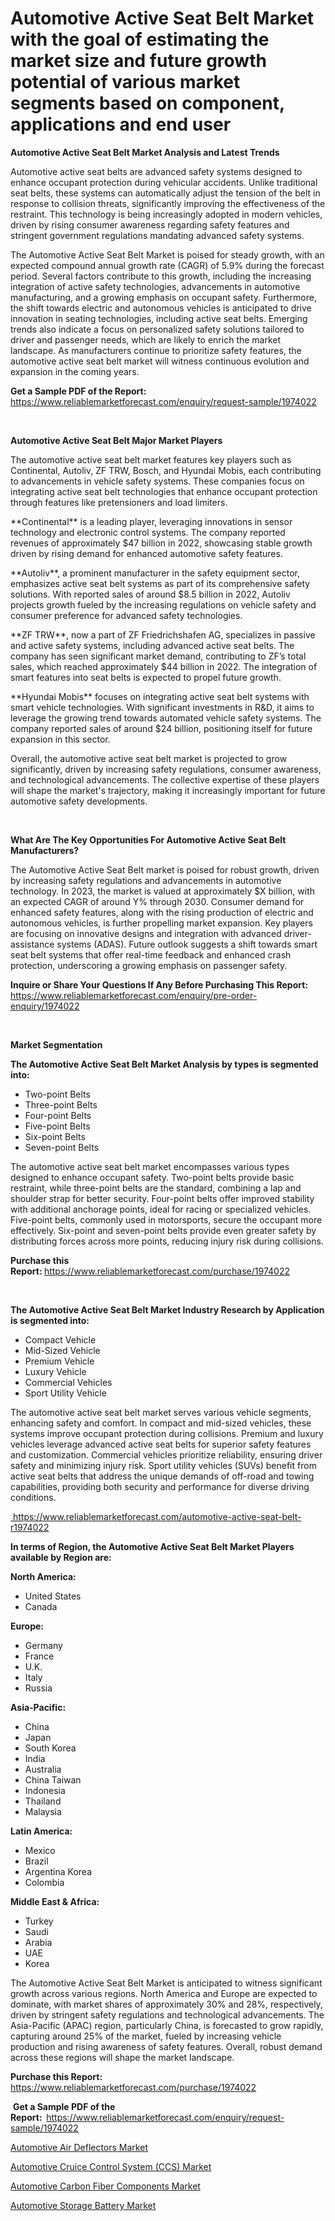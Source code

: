 <p><h1>Automotive Active Seat Belt Market with the goal of estimating the market size and future growth potential of various market segments based on component, applications and end user</h1></p><p><strong>Automotive Active Seat Belt Market Analysis and Latest Trends</strong></p>
<p><p>Automotive active seat belts are advanced safety systems designed to enhance occupant protection during vehicular accidents. Unlike traditional seat belts, these systems can automatically adjust the tension of the belt in response to collision threats, significantly improving the effectiveness of the restraint. This technology is being increasingly adopted in modern vehicles, driven by rising consumer awareness regarding safety features and stringent government regulations mandating advanced safety systems.</p><p>The Automotive Active Seat Belt Market is poised for steady growth, with an expected compound annual growth rate (CAGR) of 5.9% during the forecast period. Several factors contribute to this growth, including the increasing integration of active safety technologies, advancements in automotive manufacturing, and a growing emphasis on occupant safety. Furthermore, the shift towards electric and autonomous vehicles is anticipated to drive innovation in seating technologies, including active seat belts. Emerging trends also indicate a focus on personalized safety solutions tailored to driver and passenger needs, which are likely to enrich the market landscape. As manufacturers continue to prioritize safety features, the automotive active seat belt market will witness continuous evolution and expansion in the coming years.</p></p>
<p><strong>Get a Sample PDF of the Report:&nbsp;</strong> <a href="https://www.reliablemarketforecast.com/enquiry/request-sample/1974022?utm_campaign=1197&utm_medium=2&utm_source=Github&utm_content=ia&utm_term=31032025&utm_id=automotive-active-seat-belt">https://www.reliablemarketforecast.com/enquiry/request-sample/1974022</a></p>
<p>&nbsp;</p>
<p><strong>Automotive Active Seat Belt Major Market Players</strong></p>
<p><p>The automotive active seat belt market features key players such as Continental, Autoliv, ZF TRW, Bosch, and Hyundai Mobis, each contributing to advancements in vehicle safety systems. These companies focus on integrating active seat belt technologies that enhance occupant protection through features like pretensioners and load limiters.</p><p>**Continental** is a leading player, leveraging innovations in sensor technology and electronic control systems. The company reported revenues of approximately $47 billion in 2022, showcasing stable growth driven by rising demand for enhanced automotive safety features.</p><p>**Autoliv**, a prominent manufacturer in the safety equipment sector, emphasizes active seat belt systems as part of its comprehensive safety solutions. With reported sales of around $8.5 billion in 2022, Autoliv projects growth fueled by the increasing regulations on vehicle safety and consumer preference for advanced safety technologies.</p><p>**ZF TRW**, now a part of ZF Friedrichshafen AG, specializes in passive and active safety systems, including advanced active seat belts. The company has seen significant market demand, contributing to ZF’s total sales, which reached approximately $44 billion in 2022. The integration of smart features into seat belts is expected to propel future growth.</p><p>**Hyundai Mobis** focuses on integrating active seat belt systems with smart vehicle technologies. With significant investments in R&D, it aims to leverage the growing trend towards automated vehicle safety systems. The company reported sales of around $24 billion, positioning itself for future expansion in this sector.</p><p>Overall, the automotive active seat belt market is projected to grow significantly, driven by increasing safety regulations, consumer awareness, and technological advancements. The collective expertise of these players will shape the market's trajectory, making it increasingly important for future automotive safety developments.</p></p>
<p>&nbsp;</p>
<p><strong>What Are The Key Opportunities For Automotive Active Seat Belt Manufacturers?</strong></p>
<p><p>The Automotive Active Seat Belt market is poised for robust growth, driven by increasing safety regulations and advancements in automotive technology. In 2023, the market is valued at approximately $X billion, with an expected CAGR of around Y% through 2030. Consumer demand for enhanced safety features, along with the rising production of electric and autonomous vehicles, is further propelling market expansion. Key players are focusing on innovative designs and integration with advanced driver-assistance systems (ADAS). Future outlook suggests a shift towards smart seat belt systems that offer real-time feedback and enhanced crash protection, underscoring a growing emphasis on passenger safety.</p></p>
<p><strong>Inquire or Share Your Questions If Any Before Purchasing This Report:</strong> <a href="https://www.reliablemarketforecast.com/enquiry/pre-order-enquiry/1974022?utm_campaign=1197&utm_medium=2&utm_source=Github&utm_content=ia&utm_term=31032025&utm_id=automotive-active-seat-belt">https://www.reliablemarketforecast.com/enquiry/pre-order-enquiry/1974022</a></p>
<p>&nbsp;</p>
<p><strong>Market Segmentation</strong></p>
<p><strong>The Automotive Active Seat Belt Market Analysis by types is segmented into:</strong></p>
<p><ul><li>Two-point Belts</li><li>Three-point Belts</li><li>Four-point Belts</li><li>Five-point Belts</li><li>Six-point Belts</li><li>Seven-point Belts</li></ul></p>
<p><p>The automotive active seat belt market encompasses various types designed to enhance occupant safety. Two-point belts provide basic restraint, while three-point belts are the standard, combining a lap and shoulder strap for better security. Four-point belts offer improved stability with additional anchorage points, ideal for racing or specialized vehicles. Five-point belts, commonly used in motorsports, secure the occupant more effectively. Six-point and seven-point belts provide even greater safety by distributing forces across more points, reducing injury risk during collisions.</p></p>
<p><strong>Purchase this Report:&nbsp;</strong><a href="https://www.reliablemarketforecast.com/purchase/1974022?utm_campaign=1197&utm_medium=2&utm_source=Github&utm_content=ia&utm_term=31032025&utm_id=automotive-active-seat-belt">https://www.reliablemarketforecast.com/purchase/1974022</a></p>
<p>&nbsp;</p>
<p><strong>The Automotive Active Seat Belt Market Industry Research by Application is segmented into:</strong></p>
<p><ul><li>Compact Vehicle</li><li>Mid-Sized Vehicle</li><li>Premium Vehicle</li><li>Luxury Vehicle</li><li>Commercial Vehicles</li><li>Sport Utility Vehicle</li></ul></p>
<p><p>The automotive active seat belt market serves various vehicle segments, enhancing safety and comfort. In compact and mid-sized vehicles, these systems improve occupant protection during collisions. Premium and luxury vehicles leverage advanced active seat belts for superior safety features and customization. Commercial vehicles prioritize reliability, ensuring driver safety and minimizing injury risk. Sport utility vehicles (SUVs) benefit from active seat belts that address the unique demands of off-road and towing capabilities, providing both security and performance for diverse driving conditions.</p></p>
<p><a href="https://www.reliablemarketforecast.com/automotive-active-seat-belt-r1974022?utm_campaign=1197&utm_medium=2&utm_source=Github&utm_content=ia&utm_term=31032025&utm_id=automotive-active-seat-belt">&nbsp;https://www.reliablemarketforecast.com/automotive-active-seat-belt-r1974022</a></p>
<p><strong>In terms of Region, the Automotive Active Seat Belt Market Players available by Region are:</strong></p>
<p>
    <p> <strong> North America: </strong>
        <ul>
            <li>United States</li>
            <li>Canada</li>
        </ul>
        </p> 
    <p> <strong> Europe: </strong>
        <ul>
            <li>Germany</li>
            <li>France</li>
            <li>U.K.</li>
            <li>Italy</li>
            <li>Russia</li>
        </ul>
        </p> 
    <p> <strong> Asia-Pacific: </strong>
        <ul>
            <li>China</li>
            <li>Japan</li>
            <li>South Korea</li>
            <li>India</li>
            <li>Australia</li>
            <li>China Taiwan</li>
            <li>Indonesia</li>
            <li>Thailand</li>
            <li>Malaysia</li>
        </ul>
        </p> 
    <p> <strong> Latin America: </strong>
        <ul>
            <li>Mexico</li>
            <li>Brazil</li>
            <li>Argentina Korea</li>
            <li>Colombia</li>
        </ul>
        </p> 
    <p> <strong> Middle East & Africa: </strong>
        <ul>
            <li>Turkey</li>
            <li>Saudi</li>
            <li>Arabia</li>
            <li>UAE</li>
            <li>Korea</li>
        </ul>
    </p>
    </p>
<p><p>The Automotive Active Seat Belt Market is anticipated to witness significant growth across various regions. North America and Europe are expected to dominate, with market shares of approximately 30% and 28%, respectively, driven by stringent safety regulations and technological advancements. The Asia-Pacific (APAC) region, particularly China, is forecasted to grow rapidly, capturing around 25% of the market, fueled by increasing vehicle production and rising awareness of safety features. Overall, robust demand across these regions will shape the market landscape.</p></p>
<p><strong>Purchase this Report: </strong><a href="https://www.reliablemarketforecast.com/purchase/1974022?utm_campaign=1197&utm_medium=2&utm_source=Github&utm_content=ia&utm_term=31032025&utm_id=automotive-active-seat-belt">https://www.reliablemarketforecast.com/purchase/1974022</a></p>
<p>&nbsp;<strong>Get a Sample PDF of the Report:&nbsp;&nbsp;</strong><a href="https://www.reliablemarketforecast.com/enquiry/request-sample/1974022?utm_campaign=1197&utm_medium=2&utm_source=Github&utm_content=ia&utm_term=31032025&utm_id=automotive-active-seat-belt">https://www.reliablemarketforecast.com/enquiry/request-sample/1974022</a></p>
<p><strong></strong></p>
<p><p><a href="https://github.com/sleeprudantf/Market-Research-Report-List-1/blob/main/automotive-air-deflectors-market.md?utm_campaign=1197&utm_medium=2&utm_source=Github&utm_content=ia&utm_term=31032025&utm_id=automotive-active-seat-belt">Automotive Air Deflectors Market</a></p><p><a href="https://github.com/kakeryttri0c/Market-Research-Report-List-1/blob/main/automotive-cruice-control-system-ccs-market.md?utm_campaign=1197&utm_medium=2&utm_source=Github&utm_content=ia&utm_term=31032025&utm_id=automotive-active-seat-belt">Automotive Cruice Control System (CCS) Market</a></p><p><a href="https://github.com/BrandonBrown3773/Market-Research-Report-List-1/blob/main/automotive-carbon-fiber-components-market.md?utm_campaign=1197&utm_medium=2&utm_source=Github&utm_content=ia&utm_term=31032025&utm_id=automotive-active-seat-belt">Automotive Carbon Fiber Components Market</a></p><p><a href="https://github.com/andulanick3/Market-Research-Report-List-1/blob/main/automotive-storage-battery-market.md?utm_campaign=1197&utm_medium=2&utm_source=Github&utm_content=ia&utm_term=31032025&utm_id=automotive-active-seat-belt">Automotive Storage Battery Market</a></p></p>